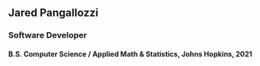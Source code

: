 ## Jared Pangallozzi
### Software Developer
#### B.S. Computer Science / Applied Math & Statistics, Johns Hopkins, 2021
